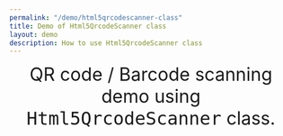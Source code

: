 ```yaml
---
permalink: "/demo/html5qrcodescanner-class"
title: Demo of Html5QrcodeScanner class
layout: demo
description: How to use Html5QrcodeScanner class
---
```


<style>
#reader {
    width: 640px;
}
@media(max-width: 600px) {
	#reader {
		width: 300px;
	}
}
.empty {
    display: block;
    width: 100%;
    height: 20px;
}
</style>
<link rel="stylesheet"
      href="//cdnjs.cloudflare.com/ajax/libs/highlight.js/10.0.3/styles/default.min.css">
<div style="text-align: center; font-size: 24pt">
   QR code / Barcode scanning demo using <code style="font-size: 24pt">Html5QrcodeScanner</code> class.
</div>
<br />
<div class="container">
	<div class="row">
		<div class="col-md-12" style="text-align: center;margin-bottom: 20px;">
			<div id="reader" style="display: inline-block;"></div>
			<div class="empty"></div>
			<div id="scanned-result"></div>
		</div>
        <!-- <button id="test-button">test</button> -->
	</div>
</div>


<script src="/assets/js/html5-qrcode.min.js"></script>
<script src="/assets/js/demo/html5qrcodescanner-class.js"></script>
